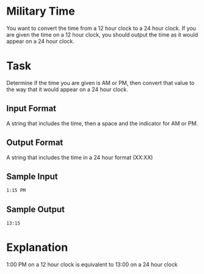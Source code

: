 # Military Time
You want to convert the time from a 12 hour clock to a 24 hour clock. If you are given the time on a 12 hour clock, you should output the time as it would appear on a 24 hour clock.  

# Task
Determine if the time you are given is AM or PM, then convert that value to the way that it would appear on a 24 hour clock.

## Input Format
A string that includes the time, then a space and the indicator for AM or PM.

## Output Format
A string that includes the time in a 24 hour format (XX:XX)

## Sample Input
`1:15 PM`

## Sample Output
`13:15`

# Explanation
1:00 PM on a 12 hour clock is equivalent to 13:00 on a 24 hour clock
